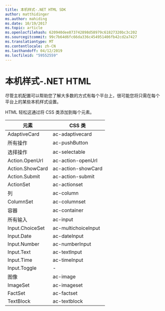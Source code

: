 ```yaml
---
title: 本机样式-.NET HTML SDK
author: matthidinger
ms.author: mahiding
ms.date: 10/19/2017
ms.topic: article
ms.openlocfilehash: 620940dee873742898d58979c61827320bc3c202
ms.sourcegitcommit: 99c7b64d6fc66da336c454951406fb42cd2a7427
ms.translationtype: MT
ms.contentlocale: zh-CN
ms.lasthandoff: 04/12/2019
ms.locfileid: "59552559"
---
```

# <a name="native-styling---net-html"></a>本机样式-.NET HTML

尽管主机配置可以帮助您了解大多数的方式有每个平台上，很可能您将只需在每个平台上的某些本机样式设置。 

HTML 轻松这通过将 CSS 类添加到每个元素。

| 元素 | CSS 类 |
|---|---|
| AdaptiveCard | ac-adaptivecard |
| 所有操作 | ac-pushButton | 
| 选择操作 | ac-selectable |
| Action.OpenUrl  | ac-action-openUrl |
| Action.ShowCard | ac-action-showCard |
| Action.Submit  | ac-action-submit  |
| ActionSet | ac-actionset |
| 列 | ac-column |
| ColumnSet | ac-columnset |
| 容器 | ac-container |
| 所有输入 | ac-input |
| Input.ChoiceSet | ac-multichoiceInput  |
| Input.Date | ac-dateInput |
| Input.Number | ac-numberInput |
| Input.Text | ac-textInput |
| Input.Time | ac-timeInput |
| Input.Toggle| - |
| 图像  | ac-image |
| ImageSet  | ac-imageset |
| FactSet | ac-factset |
| TextBlock  | ac-textblock |